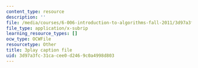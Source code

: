 ```yaml
---
content_type: resource
description: ''
file: /media/courses/6-006-introduction-to-algorithms-fall-2011/3d97a3fc31cacee0d2469c0a4998d803_-FElVPKykgw.srt
file_type: application/x-subrip
learning_resource_types: []
ocw_type: OCWFile
resourcetype: Other
title: 3play caption file
uid: 3d97a3fc-31ca-cee0-d246-9c0a4998d803
---
```

